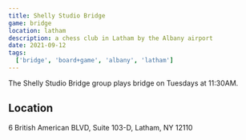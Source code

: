 ```yaml
---
title: Shelly Studio Bridge
game: bridge
location: latham
description: a chess club in Latham by the Albany airport
date: 2021-09-12
tags:
  ['bridge', 'board+game', 'albany', 'latham']
---
```


The Shelly Studio Bridge group plays bridge on Tuesdays at 11:30AM. 

## Location 

6 British American BLVD, Suite 103-D, Latham, NY 12110